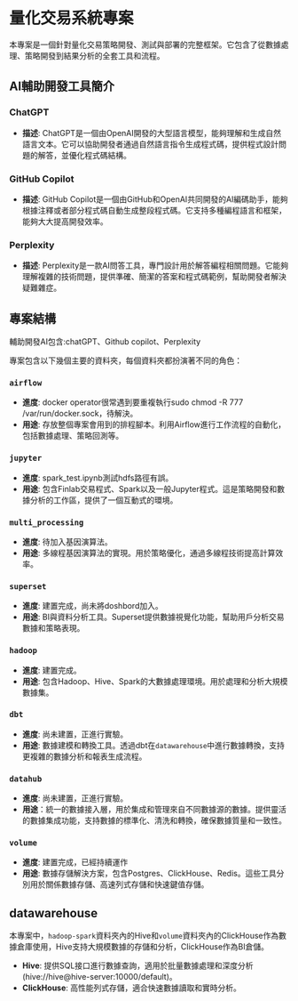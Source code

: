 # 量化交易系統專案

本專案是一個針對量化交易策略開發、測試與部署的完整框架。它包含了從數據處理、策略開發到結果分析的全套工具和流程。

## AI輔助開發工具簡介

### ChatGPT
- **描述**: ChatGPT是一個由OpenAI開發的大型語言模型，能夠理解和生成自然語言文本。它可以協助開發者通過自然語言指令生成程式碼，提供程式設計問題的解答，並優化程式碼結構。

### GitHub Copilot
- **描述**: GitHub Copilot是一個由GitHub和OpenAI共同開發的AI編碼助手，能夠根據注釋或者部分程式碼自動生成整段程式碼。它支持多種編程語言和框架，能夠大大提高開發效率。

### Perplexity
- **描述**: Perplexity是一款AI問答工具，專門設計用於解答編程相關問題。它能夠理解複雜的技術問題，提供準確、簡潔的答案和程式碼範例，幫助開發者解決疑難雜症。


## 專案結構

輔助開發AI包含:chatGPT、Github copilot、Perplexity

專案包含以下幾個主要的資料夾，每個資料夾都扮演著不同的角色：

### `airflow`
- **進度**: docker operator很常遇到要重複執行sudo chmod -R 777 /var/run/docker.sock，待解決。
- **用途**: 存放整個專案會用到的排程腳本。利用Airflow進行工作流程的自動化，包括數據處理、策略回測等。



### `jupyter`
- **進度**: spark_test.ipynb測試hdfs路徑有誤。
- **用途**: 包含Finlab交易程式、Spark以及一般Jupyter程式。這是策略開發和數據分析的工作區，提供了一個互動式的環境。



### `multi_processing`
- **進度**: 待加入基因演算法。
- **用途**: 多線程基因演算法的實現。用於策略優化，通過多線程技術提高計算效率。



### `superset`
- **進度**: 建置完成，尚未將doshbord加入。
- **用途**: BI與資料分析工具。Superset提供數據視覺化功能，幫助用戶分析交易數據和策略表現。



### `hadoop`
- **進度**: 建置完成。
- **用途**: 包含Hadoop、Hive、Spark的大數據處理環境。用於處理和分析大規模數據集。



### `dbt`
- **進度**: 尚未建置，正進行實驗。
- **用途**: 數據建模和轉換工具。透過dbt在`datawarehouse`中進行數據轉換，支持更複雜的數據分析和報表生成流程。


### `datahub`
- **進度**: 尚未建置，正進行實驗。
- **用途**：統一的數據接入層，用於集成和管理來自不同數據源的數據。提供靈活的數據集成功能，支持數據的標準化、清洗和轉換，確保數據質量和一致性。


### `volume`
- **進度**: 建置完成，已經持續運作
- **用途**: 數據存儲解決方案，包含Postgres、ClickHouse、Redis。這些工具分別用於關係數據存儲、高速列式存儲和快速鍵值存儲。




## datawarehouse

本專案中，`hadoop-spark`資料夾內的Hive和`volume`資料夾內的ClickHouse作為數據倉庫使用，Hive支持大規模數據的存儲和分析，ClickHouse作為BI倉儲。

- **Hive**: 提供SQL接口進行數據查詢，適用於批量數據處理和深度分析(hive://hive@hive-server:10000/default)。
- **ClickHouse**: 高性能列式存儲，適合快速數據讀取和實時分析。




